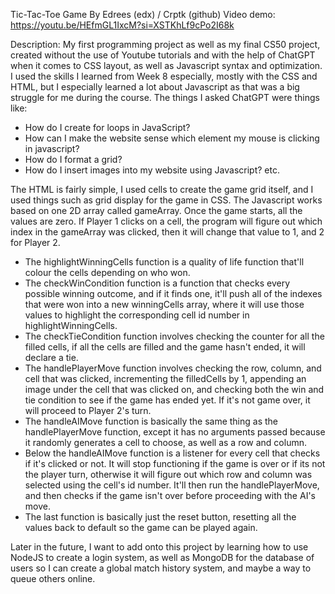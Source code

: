 Tic-Tac-Toe Game By Edrees (edx) / Crptk (github)
Video demo: https://youtu.be/HEfmGL1IxcM?si=XSTKhLf9cPo2I68k

Description: My first programming project as well as my final CS50 project, created without the use of Youtube tutorials and with the help of ChatGPT when it comes to CSS layout, as well as Javascript syntax and optimization.
I used the skills I learned from Week 8 especially, mostly with the CSS and HTML, but I especially learned a lot about Javascript as that was a big struggle for me during the course.
The things I asked ChatGPT were things like:
- How do I create for loops in JavaScript?
- How can I make the website sense which element my mouse is clicking in javascript?
- How do I format a grid?
- How do I insert images into my website using Javascript?
etc.

The HTML is fairly simple, I used cells to create the game grid itself, and I used things such as grid display for the game in CSS.
The Javascript works based on one 2D array called gameArray. Once the game starts, all the values are zero. If Player 1 clicks on a cell, the program will figure out which index in the gameArray was clicked,
then it will change that value to 1, and 2 for Player 2.

- The highlightWinningCells function is a quality of life function that'll colour the cells depending on who won.
- The checkWinCondition function is a function that checks every possible winning outcome, and if it finds one, it'll push all of the indexes that were won into a new winningCells array, where it will use those
 values to highlight the corresponding cell id number in highlightWinningCells.
- The checkTieCondition function involves checking the counter for all the filled cells, if all the cells are filled and the game hasn't ended, it will declare a tie.
- The handlePlayerMove function involves checking the row, column, and cell that was clicked, incrementing the filledCells by 1, appending an image under the cell that was clicked on, and checking both
 the win and tie condition to see if the game has ended yet. If it's not game over, it will proceed to Player 2's turn.
- The handleAIMove function is basically the same thing as the handlePlayerMove function, except it has no arguments passed because it randomly generates a cell to choose, as well as a row and column.
- Below the handleAIMove function is a listener for every cell that checks if it's clicked or not. It will stop functioning if the game is over or if its not the player turn, otherwise it will figure
 out which row and column was selected using the cell's id number. It'll then run the handlePlayerMove, and then checks if the game isn't over before proceeding with the AI's move.
- The last function is basically just the reset button, resetting all the values back to default so the game can be played again.

Later in the future, I want to add onto this project by learning how to use NodeJS to create a login system, as well as MongoDB for the database of users so I can create a global match history system, and maybe
a way to queue others online.

